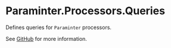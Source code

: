 # Paraminter.Processors.Queries

Defines queries for `Paraminter` processors.

See [GitHub](https://github.com/Paraminter/Paraminter.Processors) for more information.